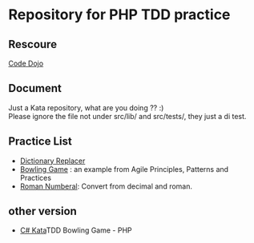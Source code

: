 # Repository for PHP TDD practice

## Rescoure
[Code Dojo](http://codingdojo.org/kata/)

## Document
Just a Kata repository, what are you doing ?? :)  
Please ignore the file not under src/lib/ and src/tests/, they just a di test.

## Practice List
 * [Dictionary Replacer](http://codingdojo.org/kata/DictionaryReplacer/) 
 * [Bowling Game](http://codingdojo.org/kata/Bowling/) : an example from Agile Principles, Patterns and Practices 
 * [Roman Numberal](http://codingdojo.org/kata/RomanNumerals/): Convert from decimal and roman.

## other version
 * [C# Kata](https://github.com/Hendryboyz/CSharpKata)TDD Bowling Game - PHP
